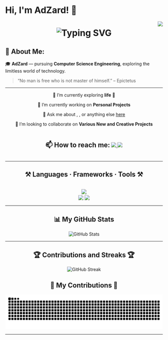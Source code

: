 # Hi, I'm AdZard! 👋

<!-- View Counter -->
<img align="right" src="https://visitor-badge.laobi.icu/badge?page_id=AdZard69.AdZard69" />

<!-- Typing Animation -->
<h1 align="center">
  <picture>
    <source srcset="https://readme-typing-svg.herokuapp.com/?font=Righteous&size=35&center=true&vCenter=true&width=500&height=70&duration=4000&color=000000&lines=Hi+There!+👋;+I'm+AdZard!" media="(prefers-color-scheme: light)" />
    <source srcset="https://readme-typing-svg.herokuapp.com/?font=Righteous&size=35&center=true&vCenter=true&width=500&height=70&duration=4000&color=F7F7F7&lines=Hi+There!+👋;+I'm+AdZard!" media="(prefers-color-scheme: dark)" />
    <img src="https://readme-typing-svg.herokuapp.com/?font=Righteous&size=35&center=true&vCenter=true&width=500&height=70&duration=4000&color=F7F7F7&lines=Hi+There!+👋;+I'm+AdZard!" alt="Typing SVG">
  </picture>
</h1>

## 🧠 About Me:
🎓 **AdZard** — pursuing **Computer Science Engineering**, exploring the limitless world of technology. 

> “No man is free who is not master of himself.” – Epictetus 

---

<div align="center">
  
  🌱 I’m currently exploring **life** :eyes:

  🔭 I’m currently working on **Personal Projects**

  💬 Ask me about , ,  or anything else [here](https://github.com/AdZard69/AdZard69/issues)

  👯 I’m looking to collaborate on **Various New and Creative Projects**
  
</div>

<div align="center">
  <h2 style="display:inline-block;">📫 How to reach me:</h2>
  <a href="mailto:adzardeventshub@gmail.com">
    <img src="https://img.shields.io/badge/Gmail-333333?style=for-the-badge&logo=gmail&logoColor=red" />
  </a>
  <a href="https://my-crazy-portfolio.vercel.app/" target="_blank">
     <img src="https://img.shields.io/badge/Portfolio-FF5722?style=for-the-badge&logo=todoist&logoColor=white" />
  </a>
</div>

---

<h2 align="center">⚒️ Languages · Frameworks · Tools ⚒️</h2>
<br/>
<div align="center">
  <img src="https://skillicons.dev/icons?i=ps,pr" ><br>
    <img src="https://skillicons.dev/icons?i=react,html,css,vscode,github,figma,tailwind,git" />
    <img src="https://skillicons.dev/icons?i=nodejs,python,javascript,threejs,typescript,express,firebase,mongodb,c,java,nextjs,mysql,py,mint,cpp" /><br>
</div>

---

<!-- GitHub Stats -->
<div align="center">
  <h2>📊 My GitHub Stats</h2>
  <picture>
    <source srcset="https://github-readme-stats.vercel.app/api?username=AdZard69&show_icons=true&theme=light&hide_border=false#gh-light-mode-only" media="(prefers-color-scheme: light)" />
    <source srcset="https://github-readme-stats.vercel.app/api?username=AdZard69&show_icons=true&theme=dark&hide_border=false#gh-dark-mode-only" media="(prefers-color-scheme: dark)" />
    <img src="https://github-readme-stats.vercel.app/api?username=AdZard69&show_icons=true&theme=darkt&hide_border=false" alt="GitHub Stats" />
  </picture>
</div>

---

<!-- Streak Stats -->
<div align="center">
  <h2>🏆 Contributions and Streaks 🏆</h2>
  <picture>
    <source srcset="https://github-readme-streak-stats.herokuapp.com?user=AdZard69#gh-light-mode-only" media="(prefers-color-scheme: light)" />
    <source srcset="https://github-readme-streak-stats.herokuapp.com?user=AdZard69&theme=dark#gh-dark-mode-only" media="(prefers-color-scheme: dark)" />
    <img src="https://github-readme-streak-stats.herokuapp.com?user=AdZard69&theme=dark" alt="GitHub Streak" />
  </picture>
</div>

<!-- Custom Snake Animation -->
<div align="center">
  <h2>🐍 My Contributions 🐍</h2>
  <picture>
    <source srcset="https://raw.githubusercontent.com/AdZard69/AdZard69/main/output/github-snake.svg#gh-light-mode-only" media="(prefers-color-scheme: light)" />
    <source srcset="https://raw.githubusercontent.com/AdZard69/AdZard69/main/output/github-snake-dark.svg#gh-dark-mode-only" media="(prefers-color-scheme: dark)" />
    <img src="https://raw.githubusercontent.com/AdZard69/AdZard69/main/output/github-snake-dark.svg" alt="GitHub contributions snake" />
  </picture>
</div>

---
